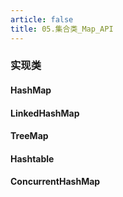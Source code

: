 ```yaml
---
article: false
title: 05.集合类_Map_API
---
```



### 实现类

#### HashMap

#### LinkedHashMap

#### TreeMap

#### Hashtable

#### ConcurrentHashMap
















